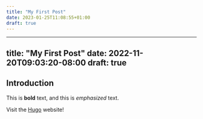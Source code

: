 ```yaml
---
title: "My First Post"
date: 2023-01-25T11:08:55+01:00
draft: true
---
```

---
title: "My First Post"
date: 2022-11-20T09:03:20-08:00
draft: true
---
## Introduction

This is **bold** text, and this is *emphasized* text.

Visit the [Hugo](https://gohugo.io) website!

